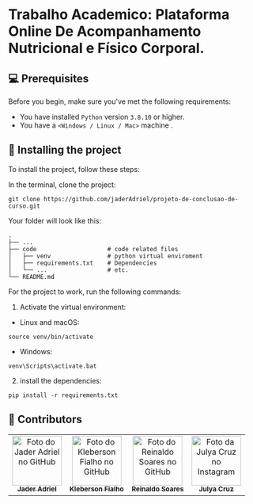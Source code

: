 # Trabalho Academico: Plataforma Online De Acompanhamento Nutricional e Físico Corporal. 

## 💻 Prerequisites

Before you begin, make sure you've met the following requirements:
* You have installed `Python` version `3.8.10` or higher.
* You have a `<Windows / Linux / Mac>` machine .

## 🚀 Installing the project

To install the project, follow these steps:

In the terminal, clone the project:
```
git clone https://github.com/jaderAdriel/projeto-de-conclusao-de-curso.git
```
Your folder will look like this:
```
.
├── ...
├── code                    # code related files
│   ├── venv                # python virtual enviroment
│   ├── requirements.txt    # Dependencies
│   └── ...                 # etc.
└── README.md

```

For the project to work, run the following commands:
1. Activate the virtual environment:
- Linux and macOS:
```
source venv/bin/activate
```

- Windows:
```
venv\Scripts\activate.bat
```
2. install the dependencies:

```
pip install -r requirements.txt
```


## 🤝 Contributors
<table>
  <tr>
    <td align="center">
      <a href="#">
        <img src="https://avatars.githubusercontent.com/u/101850276?v=4" width="100px;" alt="Foto do Jader Adriel no GitHub"/><br>
        <sub>
          <b>Jader Adriel</b>
        </sub>
      </a>
    </td>
    <td align="center">
      <a href="#">
        <img src="https://avatars.githubusercontent.com/u/61245039?v=4" width="100px;" alt="Foto do Kleberson Fialho no GitHub"/><br>
        <sub>
          <b>Kleberson Fialho</b>
        </sub>
      </a>
    </td>
    <td align="center">
      <a href="#">
        <img src="https://avatars.githubusercontent.com/u/60711391?v=4" width="100px;" alt="Foto do Reinaldo Soares no GitHub"/><br>
        <sub>
          <b>Reinaldo Soares</b>
        </sub>
      </a>
    </td>
    <td align="center">
      <a href="#">
        <img src="https://instagram.fgnm2-1.fna.fbcdn.net/v/t51.2885-19/133292173_154454506105834_193334338089196957_n.jpg?stp=dst-jpg_s150x150&_nc_ht=instagram.fgnm2-1.fna.fbcdn.net&_nc_cat=110&_nc_ohc=BSuUMeobb2MAX9yjZ8J&edm=AId3EpQBAAAA&ccb=7-5&oh=00_AfCE10VR8la3cr5YJ_At8V0YNEL6OyCkZh02bX0uDgSlDw&oe=63AB620D&_nc_sid=705020" width="100px;" alt="Foto da Julya Cruz no Instagram"/><br>
        <sub>
          <b>Julya Cruz</b>
        </sub>
      </a>
    </td>
    
  </tr>
</table>
